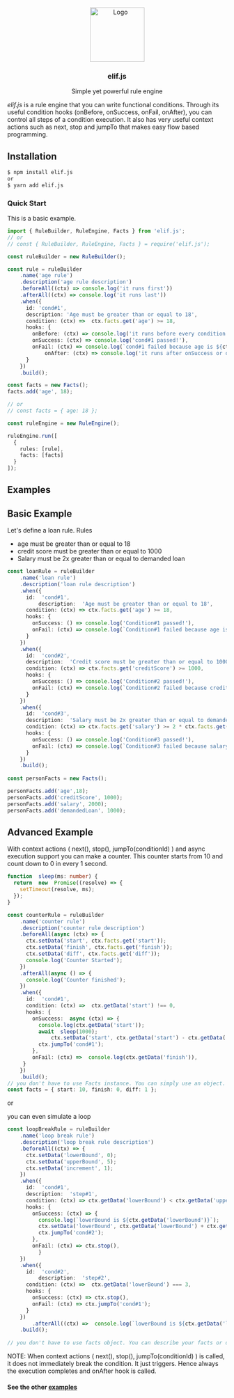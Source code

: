
<br />
<p align="center">
  <a href="https://github.com/halilkaankarakoc/elif.js">
      <img src="https://icon-library.com/images/rule-icon/rule-icon-24.jpg" alt="Logo" width="125" height="125">
  </a>

  <h3 align="center">elif.js</h3>

  <p align="center">
    Simple yet powerful rule engine
  </p>
</p>

_elif.js_ is a rule engine that you can write functional conditions. Through its useful condition hooks (onBefore, onSuccess, onFail, onAfter), you can control all  steps of a condition execution. It also has very useful context actions such as next, stop and jumpTo that makes easy flow based programming.

## Installation

```bash
$ npm install elif.js
or
$ yarn add elif.js
```

### Quick Start
This is a basic example.
```ts
import { RuleBuilder, RuleEngine, Facts } from 'elif.js';
// or 
// const { RuleBuilder, RuleEngine, Facts } = require('elif.js');

const ruleBuilder = new RuleBuilder();

const rule = ruleBuilder
	.name('age rule')
	.description('age rule description')
	.beforeAll((ctx) => console.log('it runs first'))
	.afterAll((ctx) => console.log('it runs last'))
	.when({		
	  id: 'cond#1',
	  description: 'Age must be greater than or equal to 18',
	  condition: (ctx) =>  ctx.facts.get('age') >= 18,
	  hooks: {
	    onBefore: (ctx) => console.log('it runs before every condition check'),
	    onSuccess: (ctx) => console.log('cond#1 passed!'),
  	    onFail: (ctx) => console.log(`cond#1 failed because age is ${ctx.facts.get('age')}`),
            onAfter: (ctx) => console.log('it runs after onSuccess or onFail')
	  }
	})
	.build();

const facts = new Facts();
facts.add('age', 18);

// or
// const facts = { age: 18 };

const ruleEngine = new RuleEngine();

ruleEngine.run([
  {
    rules: [rule],
    facts: [facts]
  }
]);
```

## Examples


## Basic Example

Let's define a loan rule.
Rules
* age must be greater than or equal to 18
* credit score must be greater than or equal to 1000
* Salary must be 2x greater than or equal to demanded loan

```ts
const loanRule = ruleBuilder
	.name('loan rule')
	.description('loan rule description')
	.when({
	  id:  'cond#1',
          description:  'Age must be greater than or equal to 18',
	  condition: (ctx) => ctx.facts.get('age') >= 18,
	  hooks: {
	    onSuccess: () => console.log('Condition#1 passed!'),
	    onFail: (ctx) => console.log(`Condition#1 failed because age is ${ctx.facts.get('age')}`),
	  }
	})
	.when({
	  id:  'cond#2',
	  description:  'Credit score must be greater than or equal to 1000',
	  condition: (ctx) => ctx.facts.get('creditScore') >= 1000,
	  hooks: {
	    onSuccess: () => console.log('Condition#2 passed!'),
	    onFail: (ctx) => console.log(`Condition#2 failed because credit score is ${ctx.facts.get('creditScore')}`)
	  }
	})
	.when({
	  id:  'cond#3',
	  description:  'Salary must be 2x greater than or equal to demanded loan',
	  condition: (ctx) => ctx.facts.get('salary') >= 2 * ctx.facts.get('demandedLoan'),
	  hooks: {
	    onSuccess: () => console.log('Condition#3 passed!'),
	    onFail: (ctx) => console.log(`Condition#3 failed because salary is ${ctx.facts.get('salary')} but demanded loan is ${ctx.facts.get('demandedLoan')}`)
	  }
	})
	.build();
	
const personFacts = new Facts();

personFacts.add('age',18);
personFacts.add('creditScore', 1000);
personFacts.add('salary', 2000);
personFacts.add('demandedLoan', 1000);
```
## Advanced Example

With context actions ( next(), stop(), jumpTo(conditionId) ) and async execution support you can make a counter.
This counter starts from 10 and count down to 0 in every 1 second.
```ts
function  sleep(ms: number) {
  return  new  Promise((resolve) => {
    setTimeout(resolve, ms);
  });
}

const counterRule = ruleBuilder
	.name('counter rule')
	.description('counter rule description')
	.beforeAll(async (ctx) => {
	  ctx.setData('start', ctx.facts.get('start'));
	  ctx.setData('finish', ctx.facts.get('finish'));
	  ctx.setData('diff', ctx.facts.get('diff'));
	  console.log('Counter Started');
	})
	.afterAll(async () => {
	  console.log('Counter finished');
	})
	.when({
	  id:  'cond#1',
	  condition: (ctx) =>  ctx.getData('start') !== 0,
	  hooks: {
	    onSuccess:  async (ctx) => {
	      console.log(ctx.getData('start'));
	      await  sleep(1000);
              ctx.setData('start', ctx.getData('start') - ctx.getData('diff'));
	      ctx.jumpTo('cond#1');
	    },
	    onFail: (ctx) =>  console.log(ctx.getData('finish')),
	 }
	})
	.build();
// you don't have to use Facts instance. You can simply use an object.
const facts = { start: 10, finish: 0, diff: 1 };
```

or 

you can even simulate a loop

```ts
const loopBreakRule = ruleBuilder
	.name('loop break rule')
	.description('loop break rule description')
	.beforeAll((ctx) => {
	  ctx.setData('lowerBound', 0);
	  ctx.setData('upperBound', 5);
	  ctx.setData('increment', 1);
	})
	.when({
	  id:  'cond#1',
	  description:  'step#1',
	  condition: (ctx) => ctx.getData('lowerBound') < ctx.getData('upperBound'),
	  hooks: {
	    onSuccess: (ctx) => {
	      console.log(`lowerBound is ${ctx.getData('lowerBound')}`);
	      ctx.setData('lowerBound', ctx.getData('lowerBound') + ctx.getData('increment'));
	      ctx.jumpTo('cond#2');
	    },
	    onFail: (ctx) => ctx.stop(),
     	  }
	})
	.when({
	  id:  'cond#2',
      	  description:  'step#2',
	  condition: (ctx) =>  ctx.getData('lowerBound') === 3,
	  hooks: {
	    onSuccess: (ctx) => ctx.stop(),
	    onFail: (ctx) => ctx.jumpTo('cond#1');
	  }
	})
    	.afterAll((ctx) =>  console.log(`lowerBound is ${ctx.getData('lowerBound')}`))
	.build();
	
// you don't have to use facts object. You can describe your facts or data at very first in beforeAll.
```

NOTE: When context actions ( next(), stop(), jumpTo(conditionId) ) is called, it does not immediately break the condition. It just triggers. Hence always the execution completes and onAfter hook is called.


#### See the other [examples](https://github.com/halilkaankarakoc/elif.js/tree/main/examples)
